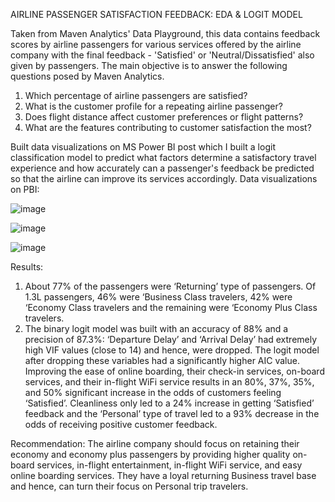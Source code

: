 AIRLINE PASSENGER SATISFACTION FEEDBACK: EDA & LOGIT MODEL

Taken from Maven Analytics' Data Playground, this data contains feedback scores by airline passengers for various services offered by the airline company with the final feedback - 'Satisfied' or 'Neutral/Dissatisfied' also given by passengers. The main objective is to answer the following questions posed by Maven Analytics.
1. Which percentage of airline passengers are satisfied? 
2. What is the customer profile for a repeating airline passenger?
3. Does flight distance affect customer preferences or flight patterns?
4. What are the features contributing to customer satisfaction the most?

Built data visualizations on MS Power BI post which I built a logit classification model to predict what factors determine a satisfactory travel experience and how accurately can a passenger's feedback be predicted so that the airline can improve its services accordingly. 
Data visualizations on PBI:

![image](https://github.com/tanindatascience/Multivariate-Regression-and-Predictive-Modeling/assets/131387030/1fce2673-f5ac-44ff-be7a-639ed682b983)

![image](https://github.com/tanindatascience/Multivariate-Regression-and-Predictive-Modeling/assets/131387030/51cdf1a9-6dd4-404a-bf4c-26ac8946d15b)

![image](https://github.com/tanindatascience/Multivariate-Regression-and-Predictive-Modeling/assets/131387030/65a45300-d8a8-464a-ad6b-cf01f75293a5)

Results:
1. About 77% of the passengers were ‘Returning’ type of passengers. Of 1.3L passengers, 46% were ‘Business Class travelers, 42% were ‘Economy Class travelers and the remaining were ‘Economy Plus Class travelers. 
2. The binary logit model was built with an accuracy of 88% and a precision of 87.3%:
‘Departure Delay’ and ‘Arrival Delay’ had extremely high VIF values (close to 14) and hence, were dropped. The logit model after dropping these variables had a significantly higher AIC value. Improving the ease of online boarding, their check-in services, on-board services, and their in-flight WiFi service results in an 80%, 37%, 35%, and 50% significant increase in the odds of customers feeling ‘Satisfied’. Cleanliness only led to a 24% increase in getting ‘Satisfied’ feedback and the ‘Personal’ type of travel led to a 93% decrease in the odds of receiving positive customer feedback. 

Recommendation:
The airline company should focus on retaining their economy and economy plus passengers by providing higher quality on-board services, in-flight entertainment, in-flight WiFi service, and easy online boarding services. They have a loyal returning Business travel base and hence, can turn their focus on Personal trip travelers.
